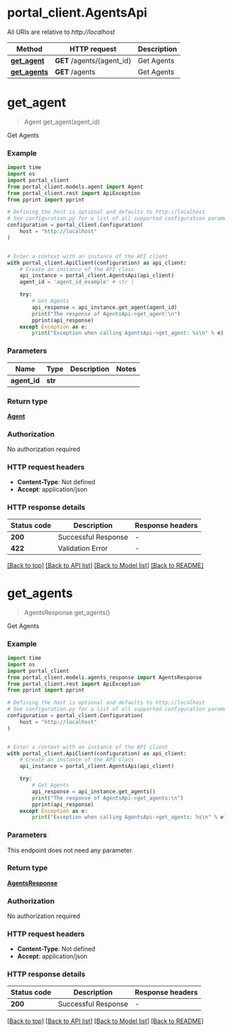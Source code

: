 # portal_client.AgentsApi

All URIs are relative to *http://localhost*

Method | HTTP request | Description
------------- | ------------- | -------------
[**get_agent**](AgentsApi.md#get_agent) | **GET** /agents/{agent_id} | Get Agents
[**get_agents**](AgentsApi.md#get_agents) | **GET** /agents | Get Agents


# **get_agent**
> Agent get_agent(agent_id)

Get Agents

### Example

```python
import time
import os
import portal_client
from portal_client.models.agent import Agent
from portal_client.rest import ApiException
from pprint import pprint

# Defining the host is optional and defaults to http://localhost
# See configuration.py for a list of all supported configuration parameters.
configuration = portal_client.Configuration(
    host = "http://localhost"
)


# Enter a context with an instance of the API client
with portal_client.ApiClient(configuration) as api_client:
    # Create an instance of the API class
    api_instance = portal_client.AgentsApi(api_client)
    agent_id = 'agent_id_example' # str | 

    try:
        # Get Agents
        api_response = api_instance.get_agent(agent_id)
        print("The response of AgentsApi->get_agent:\n")
        pprint(api_response)
    except Exception as e:
        print("Exception when calling AgentsApi->get_agent: %s\n" % e)
```



### Parameters

Name | Type | Description  | Notes
------------- | ------------- | ------------- | -------------
 **agent_id** | **str**|  | 

### Return type

[**Agent**](Agent.md)

### Authorization

No authorization required

### HTTP request headers

 - **Content-Type**: Not defined
 - **Accept**: application/json

### HTTP response details
| Status code | Description | Response headers |
|-------------|-------------|------------------|
**200** | Successful Response |  -  |
**422** | Validation Error |  -  |

[[Back to top]](#) [[Back to API list]](../README.md#documentation-for-api-endpoints) [[Back to Model list]](../README.md#documentation-for-models) [[Back to README]](../README.md)

# **get_agents**
> AgentsResponse get_agents()

Get Agents

### Example

```python
import time
import os
import portal_client
from portal_client.models.agents_response import AgentsResponse
from portal_client.rest import ApiException
from pprint import pprint

# Defining the host is optional and defaults to http://localhost
# See configuration.py for a list of all supported configuration parameters.
configuration = portal_client.Configuration(
    host = "http://localhost"
)


# Enter a context with an instance of the API client
with portal_client.ApiClient(configuration) as api_client:
    # Create an instance of the API class
    api_instance = portal_client.AgentsApi(api_client)

    try:
        # Get Agents
        api_response = api_instance.get_agents()
        print("The response of AgentsApi->get_agents:\n")
        pprint(api_response)
    except Exception as e:
        print("Exception when calling AgentsApi->get_agents: %s\n" % e)
```



### Parameters
This endpoint does not need any parameter.

### Return type

[**AgentsResponse**](AgentsResponse.md)

### Authorization

No authorization required

### HTTP request headers

 - **Content-Type**: Not defined
 - **Accept**: application/json

### HTTP response details
| Status code | Description | Response headers |
|-------------|-------------|------------------|
**200** | Successful Response |  -  |

[[Back to top]](#) [[Back to API list]](../README.md#documentation-for-api-endpoints) [[Back to Model list]](../README.md#documentation-for-models) [[Back to README]](../README.md)

